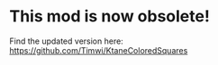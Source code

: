 # This mod is now obsolete!
Find the updated version here: https://github.com/Timwi/KtaneColoredSquares